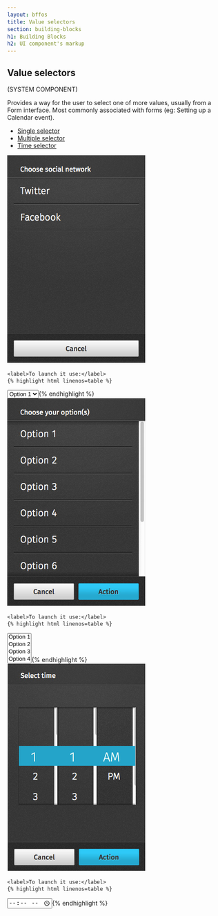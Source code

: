 ```yaml
---
layout: bffos
title: Value selectors
section: building-blocks
h1: Building Blocks
h2: UI component's markup
---
```


## Value selectors

(SYSTEM COMPONENT)

Provides a way for the user to select one of more values, usually from a Form interface. Most commonly associated with forms (eg: Setting up a Calendar event).

<div class="tabs">
  <ul>
    <li><a href="#value-single">Single selector</a></li>
    <li><a href="#value-multiple">Multiple selector</a></li>
    <li><a href="#value-time">Time selector</a></li>
  </ul>

  <div id="value-single">
    <section class="example">
      <img src="../images/BB/value_1.jpg" alt="Value selectors (Image replacing code)"/>
    </section>

    <label>To launch it use:</label>
    {% highlight html linenos=table %}
<select>
  <option>Option 1</option>
  <option>Option 2</option>
</select>{% endhighlight %}
  </div>

  <div id="value-multiple">
    <section class="example">
      <img src="../images/BB/value_2.jpg" alt="Value selectors (Image replacing code)"/>
    </section>

    <label>To launch it use:</label>
    {% highlight html linenos=table %}
<select multiple="true">
  <option>Option 1</option>
  <option>Option 2</option>
  <option>Option 3</option>
  <option>Option 4</option>
  <option>Option 5</option>
  <option>Option 6</option>
  <option>Option 7</option>
  <option>Option 8</option>
  <option>Option 9</option>
</select>{% endhighlight %}
  </div>

  <div id="value-time">
    <section class="example">
      <img src="../images/BB/time.jpg" alt="Value selectors (Image replacing code)"/>
    </section>

    <label>To launch it use:</label>
    {% highlight html linenos=table %}
<input type="time" />{% endhighlight %}
  </div>
</div>

